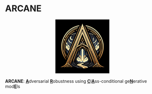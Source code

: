 # ARCANE

<p align="center" width="100%">
  <img width="35%" src="https://github.com/Adversarian/arcane/blob/main/ARCANE.jpg" />
</p>

**ARCANE**: <ins>**A**</ins>dversarial <ins>**R**</ins>obustness using <ins>**C**</ins>l<ins>**A**</ins>ss-conditional ge<ins>**N**</ins>erative mod<ins>**E**</ins>ls
